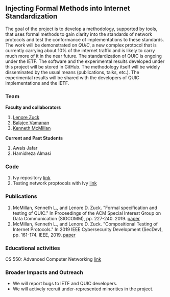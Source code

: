 ## Injecting Formal Methods into Internet Standardization

The goal of the project is to develop a methodology, supported by tools, that uses formal methods to gain clarity into the standards of network protocols and test the conformance of implementations to these standards. The work will be demonstrated on *QUIC*, a new complex protocol that is currently carrying about 10% of the internet traffic and is likely to carry much more of it in the near future. The standardization of QUIC is ongoing under the IETF. The software and the experimental results developed under this project will be stored in GitHub. The methodology itself will be widely disseminated by the usual means (publications, talks, etc.). The experimental results will be shared with the developers of QUIC implementations and the IETF. 

### Team 
**Faculty and collaborators**
1. [Lenore Zuck](https://www.cs.uic.edu/~lenore/)
2. [Balajee Vamanan](https://www.cs.uic.edu/~balajee/)
3. [Kenneth McMillan](https://www.mcmil.net)

**Current and Past Students**
1. Awais Jafar
2. Hamidreza Almasi 

### Code
1. Ivy repository [link](https://github.com/microsoft/ivy)
2. Testing network proptocols with Ivy [link](http://microsoft.github.io/ivy/examples/networking.html) 

### Publications 
1. McMillan, Kenneth L., and Lenore D. Zuck. "Formal specification and testing of QUIC." In Proceedings of the ACM Special Interest Group on Data Communication (SIGCOMM), pp. 227-240. 2019. [paper](https://dl.acm.org/doi/10.1145/3341302.3342087)
2. McMillan, Kenneth L., and Lenore D. Zuck. "Compositional Testing of Internet Protocols." In 2019 IEEE Cybersecurity Development (SecDev), pp. 161-174. IEEE, 2019. [paper](https://ieeexplore.ieee.org/document/8901577)

### Educational activities 
CS 550: Advanced Computer Networking [link](https://catalog.uic.edu/all-course-descriptions/cs)

### Broader Impacts and Outreach 
- We will report bugs to IETF and QUIC developers.
- We will actively recruit under-represented minorities in the project.


